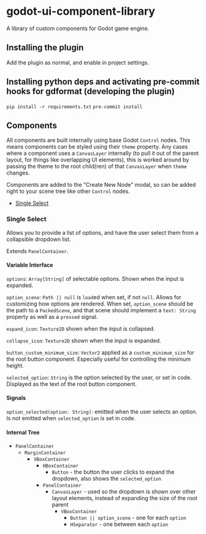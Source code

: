 # godot-ui-component-library

A library of custom components for Godot game engine.

## Installing the plugin

Add the plugin as normal, and enable in project settings.

## Installing python deps and activating pre-commit hooks for gdformat (developing the plugin)

`pip install -r requirements.txt`
`pre-commit install`

## Components

All components are built internally using base Godot `Control` nodes. This means components can be styled using their `theme` property. Any cases where a component uses a `CanvasLayer` internally (to pull it out of the parent layout, for things like overlapping UI elements), this is worked around by passing the theme to the root child(ren) of that `CanvasLayer` when `theme` changes.

Components are added to the "Create New Node" modal, so can be added right to your scene tree like other `Control` nodes.

- [Single Select](#single-select)

### Single Select

Allows you to provide a list of options, and have the user select them from a collapsible dropdown list.

Extends `PanelContainer`.

#### Variable Interface

`options`: `Array[String]` of selectable options. Shown when the input is expanded.

`option_scene`: `Path || null` is `load`ed when set, if not `null`. Allows for customizing how options are rendered. When set, `option_scene` should be the path to a `PackedScene`, and that scene should implement a `text: String` property as well as a `pressed` signal.

`expand_icon`: `Texture2D` shown when the input is collapsed.

`collapse_icon`: `Texture2D` shown when the input is expanded.

`button_custom_minimum_size`: `Vector2` applied as a `custom_minimum_size` for the root button component. Especially useful for controlling the minimum height.

`selected_option`: `String` is the option selected by the user, or set in code. Displayed as the text of the root button component.

#### Signals

`option_selected(option: String)`: emitted when the user selects an option. Is not emitted when `selected_option` is set in code.

#### Internal Tree

- `PanelContainer`
  - `MarginContainer`
    - `VBoxContainer`
      - `HBoxContainer`
        - `Button` - the button the user clicks to expand the dropdown, also shows the `selected_option`
      - `PanelContainer`
        - `CanvasLayer` - used so the dropdown is shown over other layout elements, instead of expanding the size of the root parent
          - `VBoxContainer`
            - `Button || option_scene` - one for each `option`
            - `HSeparator` - one between each `option`

